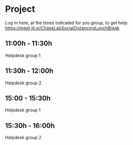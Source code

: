 # Project

Log in here, at the times indicated for you group, to get help: 
https://meet.jit.si/ChaseLabSocialDistancingLunchBreak 

## 11:00h - 11:30h 
Helpdesk group 1 

## 11:30h - 12:00h
Helpdesk group 2



## 15:00 - 15:30h
Helpdesk group 1

## 15:30h - 16:00h
Helpdesk group 2
